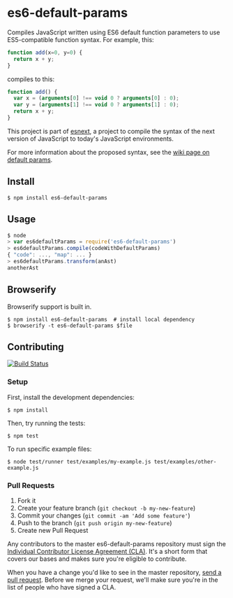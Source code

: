 # es6-default-params

Compiles JavaScript written using ES6 default function parameters to use
ES5-compatible function syntax. For example, this:

```js
function add(x=0, y=0) {
  return x + y;
}
```

compiles to this:

```js
function add() {
  var x = (arguments[0] !== void 0 ? arguments[0] : 0);
  var y = (arguments[1] !== void 0 ? arguments[1] : 0);
  return x + y;
}
```

This project is part of [esnext][esnext], a project to compile the syntax of
the next version of JavaScript to today's JavaScript environments.

For more information about the proposed syntax, see the [wiki page on default
params](http://tc39wiki.calculist.org/es6/default-parameter-values/).

## Install

```
$ npm install es6-default-params
```

## Usage

```js
$ node
> var es6defaultParams = require('es6-default-params')
> es6defaultParams.compile(codeWithDefaultParams)
{ "code": ..., "map": ... }
> es6defaultParams.transform(anAst)
anotherAst
```

## Browserify

Browserify support is built in.

```
$ npm install es6-default-params  # install local dependency
$ browserify -t es6-default-params $file
```

## Contributing

[![Build Status](https://travis-ci.org/square/es6-default-params.png?branch=master)](https://travis-ci.org/square/es6-default-params)

### Setup

First, install the development dependencies:

```
$ npm install
```

Then, try running the tests:

```
$ npm test
```

To run specific example files:

```
$ node test/runner test/examples/my-example.js test/examples/other-example.js
```

### Pull Requests

1. Fork it
2. Create your feature branch (`git checkout -b my-new-feature`)
3. Commit your changes (`git commit -am 'Add some feature'`)
4. Push to the branch (`git push origin my-new-feature`)
5. Create new Pull Request

Any contributors to the master es6-default-params repository must sign the
[Individual Contributor License Agreement (CLA)][cla].  It's a short form that
covers our bases and makes sure you're eligible to contribute.

[cla]: https://spreadsheets.google.com/spreadsheet/viewform?formkey=dDViT2xzUHAwRkI3X3k5Z0lQM091OGc6MQ&ndplr=1

When you have a change you'd like to see in the master repository, [send a pull
request](https://github.com/square/es6-default-params/pulls). Before we merge
your request, we'll make sure you're in the list of people who have signed a
CLA.

[esnext]: https://github.com/square/esnext
